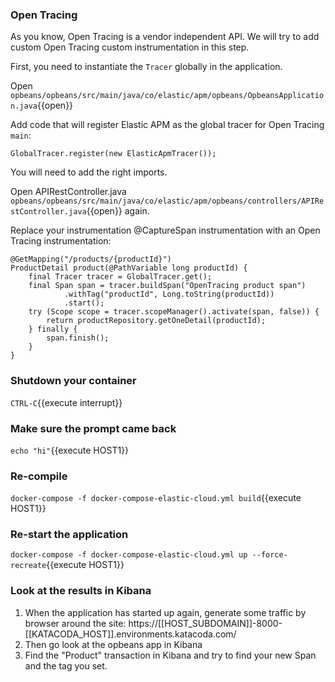 ### Open Tracing

As you know, Open Tracing is a vendor independent API. We will try to add custom Open Tracing custom instrumentation in this step.

First, you need to instantiate the `Tracer` globally in the application.

Open `opbeans/opbeans/src/main/java/co/elastic/apm/opbeans/OpbeansApplication.java`{{open}}

Add code that will register Elastic APM as the global tracer for Open Tracing `main`: 

```
GlobalTracer.register(new ElasticApmTracer());
```

You will need to add the right imports.

Open APIRestController.java `opbeans/opbeans/src/main/java/co/elastic/apm/opbeans/controllers/APIRestController.java`{{open}} again.

Replace your instrumentation @CaptureSpan instrumentation with an Open Tracing instrumentation:


```
@GetMapping("/products/{productId}")
ProductDetail product(@PathVariable long productId) {
    final Tracer tracer = GlobalTracer.get();
    final Span span = tracer.buildSpan("OpenTracing product span")
            .withTag("productId", Long.toString(productId))
            .start();
    try (Scope scope = tracer.scopeManager().activate(span, false)) {
        return productRepository.getOneDetail(productId);
    } finally {
        span.finish();
    }
}
```


### Shutdown your container
`CTRL-C`{{execute interrupt}}

### Make sure the prompt came back
`echo "hi"`{{execute HOST1}}


### Re-compile
```docker-compose -f docker-compose-elastic-cloud.yml build```{{execute HOST1}} 


### Re-start the application
```docker-compose -f docker-compose-elastic-cloud.yml up --force-recreate```{{execute HOST1}}

### Look at the results in Kibana

1. When the application has started up again, generate some traffic by browser around the site: https://[[HOST_SUBDOMAIN]]-8000-[[KATACODA_HOST]].environments.katacoda.com/
1. Then go look at the opbeans app in Kibana
1. Find the "Product" transaction in Kibana and try to find your new Span and the tag you set.

